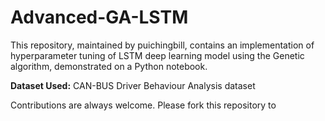 # Advanced-GA-LSTM
This repository, maintained by puichingbill, contains an implementation of hyperparameter tuning of LSTM deep learning model using the Genetic algorithm, demonstrated on a Python notebook.

**Dataset Used:**
CAN-BUS Driver Behaviour Analysis dataset

Contributions are always welcome. Please fork this repository to 